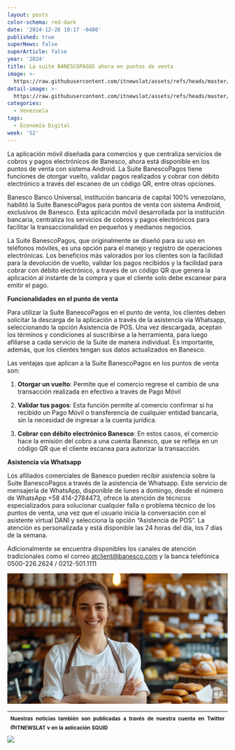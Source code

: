 ```yaml
---
layout: posts
color-schema: red-dark
date: '2024-12-26 10:17 -0400'
published: true
superNews: false
superArticle: false
year: '2024'
title: La suite BANESCOPAGOS ahora en puntos de venta
image: >-
  https://raw.githubusercontent.com/itnewslat/assets/refs/heads/master/img/540x320/empresario-p.jpg
detail-image: >-
  https://raw.githubusercontent.com/itnewslat/assets/refs/heads/master/img/1024x680/empresario-g.jpg
categories:
  - Venezuela
tags:
  - Economía Digital
week: '52'
---
```

La aplicación móvil diseñada para comercios y que centraliza servicios de cobros y pagos electrónicos de Banesco, ahora está disponible en los puntos de venta con sistema Android. La Suite BanescoPagos tiene funciones de otorgar vuelto, validar pagos realizados y cobrar con débito electrónico a través del escaneo de un código QR, entre otras opciones.

Banesco Banco Universal, institución bancaria de capital 100% venezolano, habilitó la Suite BanescoPagos para puntos de venta con sistema Android, exclusivos de Banesco. Esta aplicación móvil desarrollada por la institución bancaria, centraliza los servicios de cobros y pagos electrónicos para facilitar la transaccionalidad en pequeños y medianos negocios.

La Suite BanescoPagos, que originalmente se diseñó para su uso en teléfonos móviles, es una opción para el manejo y registro de operaciones electrónicas. Los beneficios más valorados por los clientes son la facilidad para la devolución de vuelto, validar los pagos recibidos y la facilidad para cobrar con débito electrónico, a través de un código QR que genera la aplicación al instante de la compra y que el cliente solo debe escanear para emitir el pago.

**Funcionalidades en el punto de venta**

Para utilizar la Suite BanescoPagos en el punto de venta, los clientes deben solicitar la descarga de la aplicación a través de la asistencia vía Whatsapp, seleccionando la opción Asistencia de POS. Una vez descargada, aceptan los términos y condiciones al suscribirse a la herramienta, para luego afiliarse a cada servicio de la Suite de manera individual. Es importante, además, que los clientes tengan sus datos actualizados en Banesco.

Las ventajas que aplican a la Suite BanescoPagos en los puntos de venta son:

1. **Otorgar un vuelto**: Permite que el comercio regrese el cambio de una transacción realizada en efectivo a través de Pago Móvil

2. **Validar tus pagos**: Esta función permite al comercio confirmar si ha recibido un Pago Móvil o transferencia de cualquier entidad bancaria, sin la necesidad de ingresar a la cuenta jurídica.

3. **Cobrar con débito electrónico Banesco**: En estos casos, el comercio hace la emisión del cobro a una cuenta Banesco, que se refleja en un código QR que el cliente escanea para autorizar la transacción.

**Asistencia vía Whatsapp**

Los afiliados comerciales de Banesco pueden recibir asistencia sobre la Suite BanescoPagos a través de la asistencia de Whatsapp. Este servicio de mensajería de WhatsApp, disponible de lunes a domingo, desde el número de WhatsApp +58 414-2784473, ofrece la atención de técnicos especializados para solucionar cualquier falla o problema técnico de los puntos de venta, una vez que el usuario inicia la conversación con el asistente virtual DANI y selecciona la opción “Asistencia de POS”. La atención es personalizada y está disponible las 24 horas del día, los 7 días de la semana.

Adicionalmente se encuentra disponibles los canales de atención tradicionales como el correo atclient@banesco.com y la banca telefónica 0500-226.2624 / 0212-501.1111

![](https://raw.githubusercontent.com/itnewslat/assets/refs/heads/master/img/540x320/empresario-p.jpg)

<table style="height: 42px;" width="569">
<tbody>
<tr>
<td style="text-align: justify;"><sub><strong>Nuestras noticias también son publicadas a través de nuestra cuenta en Twitter <a href="https://twitter.com/itnewslat?lang=es">@ITNEWSLAT</a> y en la aplicación <a href="https://squidapp.co/en/">SQUID</a></strong></sub></td>
</tr>
</tbody>
</table>

<img src="https://tracker.metricool.com/c3po.jpg?hash=56f88a41e39ab42c063cc51676587a04"/>
